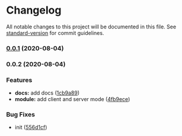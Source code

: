 # Changelog

All notable changes to this project will be documented in this file. See [standard-version](https://github.com/conventional-changelog/standard-version) for commit guidelines.

### [0.0.1](https://github.com/mayashavin/nuxt-cloudinary/compare/v0.0.2...v0.0.1) (2020-08-04)

### 0.0.2 (2020-08-04)


### Features

* **docs:** add docs ([1cb9a89](https://github.com/mayashavin/nuxt-cloudinary/commit/1cb9a89e35c7ece52532be2ae9a31369118d6ea6))
* **module:** add client and server mode ([4fb9ece](https://github.com/mayashavin/nuxt-cloudinary/commit/4fb9ece08894c856815e5267db764d5b8068a2bf))


### Bug Fixes

* init ([556d1cf](https://github.com/mayashavin/nuxt-cloudinary/commit/556d1cfc4fe2e2a602b32b2abf12e420e5aa1c81))
